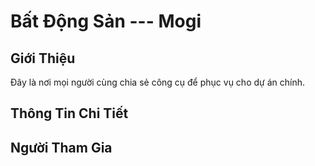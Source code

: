 Bất Động Sản --- Mogi
============================================

Giới Thiệu
----------

Đây là nơi mọi người cùng chia sẻ công cụ để phục vụ cho dự án chính.

Thông Tin Chi Tiết
----------

Người Tham Gia
----------
